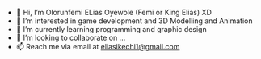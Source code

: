 - 👋 Hi, I’m Olorunfemi ELias Oyewole (Femi or King Elias) XD
- 👀 I’m interested in game development and 3D Modelling and Animation
- 🌱 I’m currently learning programming and graphic design
- 💞️ I’m looking to collaborate on ...
- 📫 Reach me via email at eliasikechi1@gmail.com

<!---
KingElias-1/KingElias-1 is a ✨ special ✨ repository because its `README.md` (this file) appears on your GitHub profile.
You can click the Preview link to take a look at your changes.
--->
